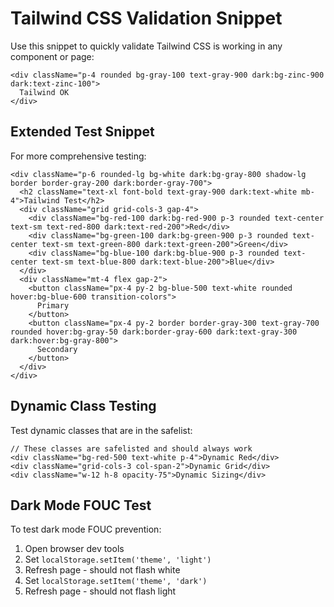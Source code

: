 # Tailwind CSS Validation Snippet

Use this snippet to quickly validate Tailwind CSS is working in any component or page:

```tsx
<div className="p-4 rounded bg-gray-100 text-gray-900 dark:bg-zinc-900 dark:text-zinc-100">
  Tailwind OK
</div>
```

## Extended Test Snippet

For more comprehensive testing:

```tsx
<div className="p-6 rounded-lg bg-white dark:bg-gray-800 shadow-lg border border-gray-200 dark:border-gray-700">
  <h2 className="text-xl font-bold text-gray-900 dark:text-white mb-4">Tailwind Test</h2>
  <div className="grid grid-cols-3 gap-4">
    <div className="bg-red-100 dark:bg-red-900 p-3 rounded text-center text-sm text-red-800 dark:text-red-200">Red</div>
    <div className="bg-green-100 dark:bg-green-900 p-3 rounded text-center text-sm text-green-800 dark:text-green-200">Green</div>
    <div className="bg-blue-100 dark:bg-blue-900 p-3 rounded text-center text-sm text-blue-800 dark:text-blue-200">Blue</div>
  </div>
  <div className="mt-4 flex gap-2">
    <button className="px-4 py-2 bg-blue-500 text-white rounded hover:bg-blue-600 transition-colors">
      Primary
    </button>
    <button className="px-4 py-2 border border-gray-300 text-gray-700 rounded hover:bg-gray-50 dark:border-gray-600 dark:text-gray-300 dark:hover:bg-gray-800">
      Secondary
    </button>
  </div>
</div>
```

## Dynamic Class Testing

Test dynamic classes that are in the safelist:

```tsx
// These classes are safelisted and should always work
<div className="bg-red-500 text-white p-4">Dynamic Red</div>
<div className="grid-cols-3 col-span-2">Dynamic Grid</div>
<div className="w-12 h-8 opacity-75">Dynamic Sizing</div>
```

## Dark Mode FOUC Test

To test dark mode FOUC prevention:
1. Open browser dev tools
2. Set `localStorage.setItem('theme', 'light')`
3. Refresh page - should not flash white
4. Set `localStorage.setItem('theme', 'dark')`
5. Refresh page - should not flash light
